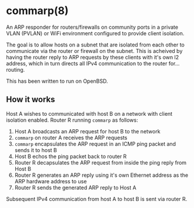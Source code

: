 # commarp(8)

An ARP responder for routers/firewalls on community ports in a
private VLAN (PVLAN) or WiFi environment configured to provide
client isolation.

The goal is to allow hosts on a subnet that are isolated from each
other to communicate via the router or firewall on the subnet. This
is acheived by having the router reply to ARP requests by these
clients with it's own l2 address, which in turn directs all IPv4
communication to the router for... routing.

This has been written to run on OpenBSD.

## How it works

Host A wishes to communicated with host B on a network with client isolation enabled. Router R running `commarp` as follows:

1. Host A broadcasts an ARP request for host B to the network
2. `commarp` on router A receives the ARP requests
3. `commarp` encapsulates the ARP request in an ICMP ping packet
   and sends it to host B
4. Host B echos the ping packet back to router R
5. Router R decapsulates the ARP request from inside the ping reply
   from Host B
6. Router R generates an ARP reply using it's own Ethernet address
   as the ARP hardware address to use
7. Router R sends the generated ARP reply to Host A

Subsequent IPv4 communication from host A to host B is sent via router R.
